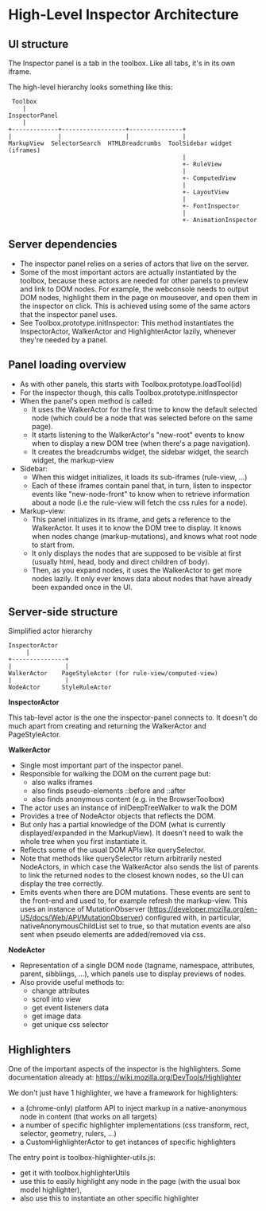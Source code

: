 # High-Level Inspector Architecture

## UI structure
The Inspector panel is a tab in the toolbox. Like all tabs, it's in its own iframe.

The high-level hierarchy looks something like this:

     Toolbox
        |
    InspectorPanel
        |
    +-------------+------------------+---------------+
    |             |                  |               |
    MarkupView  SelectorSearch  HTMLBreadcrumbs  ToolSidebar widget (iframes)
                                                     |
                                                     +- RuleView
                                                     |
                                                     +- ComputedView
                                                     |
                                                     +- LayoutView
                                                     |
                                                     +- FontInspector
                                                     |
                                                     +- AnimationInspector

## Server dependencies
- The inspector panel relies on a series of actors that live on the server.
- Some of the most important actors are actually instantiated by the toolbox, because these actors are needed for other panels to preview and link to DOM nodes. For example, the webconsole needs to output DOM nodes, highlight them in the page on mouseover, and open them in the inspector on click. This is achieved using some of the same actors that the inspector panel uses.
- See Toolbox.prototype.initInspector: This method instantiates the InspectorActor, WalkerActor and HighlighterActor lazily, whenever they're needed by a panel.

## Panel loading overview
- As with other panels, this starts with Toolbox.prototype.loadTool(id)
- For the inspector though, this calls Toolbox.prototype.initInspector
- When the panel's open method is called:
  - It uses the WalkerActor for the first time to know the default selected node (which could be a node that was selected before on the same page).
  - It starts listening to the WalkerActor's "new-root" events to know when to display a new DOM tree (when there's a page navigation).
  - It creates the breadcrumbs widget, the sidebar widget, the search widget, the markup-view
- Sidebar:
  - When this widget initializes, it loads its sub-iframes (rule-view, ...)
  - Each of these iframes contain panel that, in turn, listen to inspector events like "new-node-front" to know when to retrieve information about a node (i.e the rule-view will fetch the css rules for a node).
- Markup-view:
  - This panel initializes in its iframe, and gets a reference to the WalkerActor. It uses it to know the DOM tree to display. It knows when nodes change (markup-mutations), and knows what root node to start from.
  - It only displays the nodes that are supposed to be visible at first (usually html, head, body and direct children of body).
  - Then, as you expand nodes, it uses the WalkerActor to get more nodes lazily. It only ever knows data about nodes that have already been expanded once in the UI.

## Server-side structure
Simplified actor hierarchy

    InspectorActor
         |
    +---------------+
    |               |
    WalkerActor    PageStyleActor (for rule-view/computed-view)
    |               |
    NodeActor      StyleRuleActor

__InspectorActor__

This tab-level actor is the one the inspector-panel connects to. It doesn't do much apart from creating and returning the WalkerActor and PageStyleActor.

__WalkerActor__

- Single most important part of the inspector panel.
- Responsible for walking the DOM on the current page but:
  - also walks iframes
  - also finds pseudo-elements ::before and ::after
  - also finds anonymous content (e.g. in the BrowserToolbox)
- The actor uses an instance of inIDeepTreeWalker to walk the DOM
- Provides a tree of NodeActor objects that reflects the DOM.
- But only has a partial knowledge of the DOM (what is currently displayed/expanded in the MarkupView). It doesn't need to walk the whole tree when you first instantiate it.
- Reflects some of the usual DOM APIs like querySelector.
- Note that methods like querySelector return arbitrarily nested NodeActors, in which case the WalkerActor also sends the list of parents to link the returned nodes to the closest known nodes, so the UI can display the tree correctly.
- Emits events when there are DOM mutations. These events are sent to the front-end and used to, for example refresh the markup-view. This uses an instance of MutationObserver (https://developer.mozilla.org/en-US/docs/Web/API/MutationObserver) configured with, in particular, nativeAnonymousChildList set to true, so that mutation events are also sent when pseudo elements are added/removed via css.

__NodeActor__

- Representation of a single DOM node (tagname, namespace, attributes, parent, sibblings, ...), which panels use to display previews of nodes.
- Also provide useful methods to:
  - change attributes
  - scroll into view
  - get event listeners data
  - get image data
  - get unique css selector

## Highlighters

One of the important aspects of the inspector is the highlighters.
Some documentation already at: https://wiki.mozilla.org/DevTools/Highlighter

We don't just have 1 highlighter, we have a framework for highlighters:
- a (chrome-only) platform API to inject markup in a native-anonymous node in content (that works on all targets)
- a number of specific highlighter implementations (css transform, rect, selector, geometry, rulers, ...)
- a CustomHighlighterActor to get instances of specific highlighters

The entry point is toolbox-highlighter-utils.js:
- get it with toolbox.highlighterUtils
- use this to easily highlight any node in the page (with the usual box model highlighter),
- also use this to instantiate an other specific highlighter
